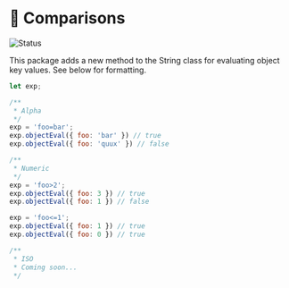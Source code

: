 <h1>🧮 Comparisons</h1>
<p>
  <img src="https://github.com/MikeIbberson/comparisons/workflows/Node%20CI/badge.svg" alt="Status" />
</p>

<p>This package adds a new method to the String class for evaluating object key values. See below for formatting.</p>

```Javascript
let exp;

/**
 * Alpha  
 */
exp = 'foo=bar';
exp.objectEval({ foo: 'bar' }) // true
exp.objectEval({ foo: 'quux' }) // false

/**
 * Numeric  
 */
exp = 'foo>2';
exp.objectEval({ foo: 3 }) // true
exp.objectEval({ foo: 1 }) // false

exp = 'foo<=1';
exp.objectEval({ foo: 1 }) // true
exp.objectEval({ foo: 0 }) // true

/**
 * ISO
 * Coming soon...
 */
```